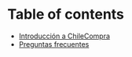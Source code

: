 # Table of contents

* [Introducción a ChileCompra](README.md)
* [Preguntas frecuentes](untitled.md)

